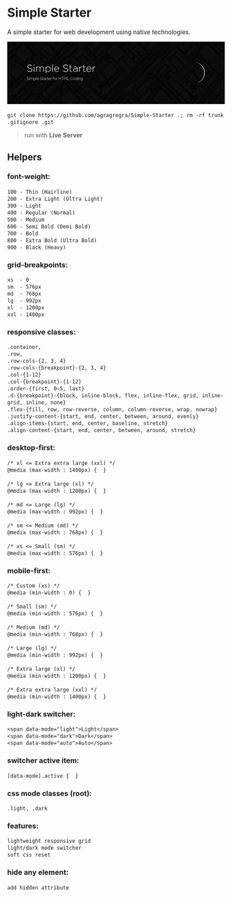 # Simple Starter
A simple starter for web development using native technologies.

![Simple-Starter](https://raw.githubusercontent.com/agragregra/Simple-Starter/main/img/preview.png)
```
git clone https://github.com/agragregra/Simple-Starter .; rm -rf trunk .gitignore .git
```

> run with **Live Server**

## Helpers

### font-weight:
```
100 - Thin (Hairline)
200 - Extra Light (Ultra Light)
300 - Light
400 - Regular (Normal)
500 - Medium
600 - Semi Bold (Demi Bold)
700 - Bold
800 - Extra Bold (Ultra Bold)
900 - Black (Heavy)
```

### grid-breakpoints:
```
xs  - 0
sm  - 576px
md  - 768px
lg  - 992px
xl  - 1200px
xxl - 1400px
```

### responsive classes:
```
.container,
.row,
.row-cols-{2, 3, 4}
.row-cols-{breakpoint}-{2, 3, 4}
.col-{1-12}
.col-{breakpoint}-{1-12}
.order-{first, 0–5, last}
.d-{breakpoint}-{block, inline-block, flex, inline-flex, grid, inline-grid, inline, none}
.flex-{fill, row, row-reverse, column, column-reverse, wrap, nowrap}
.justify-content-{start, end, center, between, around, evenly}
.align-items-{start, end, center, baseline, stretch}
.align-content-{start, end, center, between, around, stretch}
```

### desktop-first:
```
/* xl <= Extra extra large (xxl) */
@media (max-width : 1400px) {  }

/* lg <= Extra large (xl) */
@media (max-width : 1200px) {  }

/* md <= Large (lg) */
@media (max-width : 992px) {  }

/* sm <= Medium (md) */
@media (max-width : 768px) {  }

/* xs <= Small (sm) */
@media (max-width : 576px) {  }
```

### mobile-first:
```
/* Custom (xs) */
@media (min-width : 0) {  }

/* Small (sm) */
@media (min-width : 576px) {  }

/* Medium (md) */
@media (min-width : 768px) {  }

/* Large (lg) */
@media (min-width : 992px) {  }

/* Extra large (xl) */
@media (min-width : 1200px) {  }

/* Extra extra large (xxl) */
@media (min-width : 1400px) {  }
```

### light-dark switcher:
```
<span data-mode="light">Light</span>
<span data-mode="dark">Dark</span>
<span data-mode="auto">Auto</span>
```

### switcher active item:
```
[data-mode].active {  }
```

### css mode classes (root):
```
.light, .dark
```

### features:
```
lightweight responsive grid
light/dark mode switcher
soft css reset
```

### hide any element:
```
add hidden attribute
```
